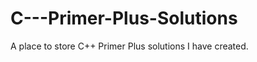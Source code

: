 C---Primer-Plus-Solutions
=========================

A place to store C++ Primer Plus solutions I have created.
